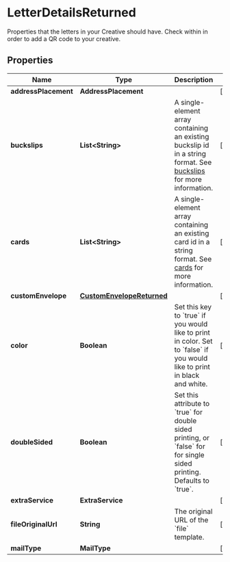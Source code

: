

# LetterDetailsReturned

Properties that the letters in your Creative should have. Check within in order to add a QR code to your creative.

## Properties

| Name | Type | Description | Notes |
|------------ | ------------- | ------------- | -------------|
|**addressPlacement** | **AddressPlacement** |  |  [optional] |
|**buckslips** | **List&lt;String&gt;** | A single-element array containing an existing buckslip id in a string format. See [buckslips](#tag/Buckslips) for more information. |  [optional] |
|**cards** | **List&lt;String&gt;** | A single-element array containing an existing card id in a string format. See [cards](#tag/Cards) for more information. |  [optional] |
|**customEnvelope** | [**CustomEnvelopeReturned**](CustomEnvelopeReturned.md) |  |  [optional] |
|**color** | **Boolean** | Set this key to &#x60;true&#x60; if you would like to print in color. Set to &#x60;false&#x60; if you would like to print in black and white. |  [optional] |
|**doubleSided** | **Boolean** | Set this attribute to &#x60;true&#x60; for double sided printing, or &#x60;false&#x60; for for single sided printing. Defaults to &#x60;true&#x60;. |  [optional] |
|**extraService** | **ExtraService** |  |  [optional] |
|**fileOriginalUrl** | **String** | The original URL of the &#x60;file&#x60; template. |  [optional] |
|**mailType** | **MailType** |  |  [optional] |



